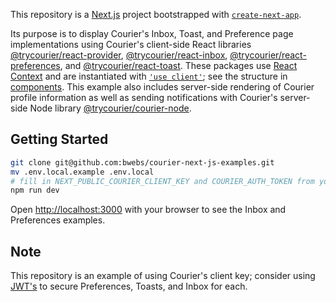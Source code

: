This repository is a [Next.js](https://nextjs.org/) project bootstrapped with [`create-next-app`](https://github.com/vercel/next.js/tree/canary/packages/create-next-app).

Its purpose is to display Courier's Inbox, Toast, and Preference page implementations using Courier's client-side React libraries [@trycourier/react-provider](), [@trycourier/react-inbox](https://github.com/trycourier/courier-react/tree/main/packages/react-inbox), [@trycourier/react-preferences](https://github.com/trycourier/courier-react/tree/main/packages/react-preferences), and [@trycourier/react-toast](https://github.com/trycourier/courier-react/tree/main/packages/react-toast). These packages use [React Context](https://react.dev/learn/passing-data-deeply-with-context) and are instantiated with [`'use client'`](https://nextjs.org/docs/app/building-your-application/rendering/client-components); see the structure in [components](./src/components/). This example also includes server-side rendering of Courier profile information as well as sending notifications with Courier's server-side Node library [@trycourier/courier-node](https://github.com/trycourier/courier-node).

## Getting Started

```bash
git clone git@github.com:bwebs/courier-next-js-examples.git
mv .env.local.example .env.local
# fill in NEXT_PUBLIC_COURIER_CLIENT_KEY and COURIER_AUTH_TOKEN from your Courier instance.
npm run dev
```

Open [http://localhost:3000](http://localhost:3000) with your browser to see the Inbox and Preferences examples.

## Note

This repository is an example of using Courier's client key; consider using [JWT's](https://www.courier.com/docs/platform/inbox/authentication/#json-web-tokens) to secure Preferences, Toasts, and Inbox for each.
